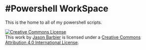#Powershell WorkSpace
===

This is the home to all of my powershell scripts.

<a rel="license" href="http://creativecommons.org/licenses/by/4.0/"><img alt="Creative Commons License" style="border-width:0" src="https://i.creativecommons.org/l/by/4.0/88x31.png" /></a><br />This work by <a xmlns:cc="http://creativecommons.org/ns#" href="http://blog.corrupted.io" property="cc:attributionName" rel="cc:attributionURL">Jason Barbier</a> is licensed under a <a rel="license" href="http://creativecommons.org/licenses/by/4.0/">Creative Commons Attribution 4.0 International License</a>.